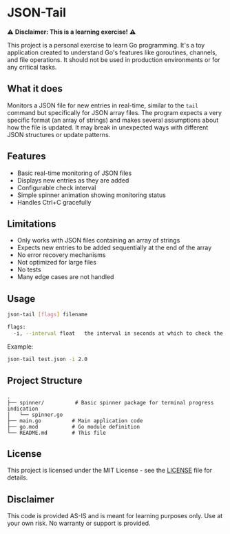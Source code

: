 # JSON-Tail

⚠️ **Disclaimer: This is a learning exercise!** ⚠️

This project is a personal exercise to learn Go programming. It's a toy application created to understand Go's features like goroutines, channels, and file operations. It should not be used in production environments or for any critical tasks.

## What it does

Monitors a JSON file for new entries in real-time, similar to the `tail` command but specifically for JSON array files. The program expects a very specific format (an array of strings) and makes several assumptions about how the file is updated. It may break in unexpected ways with different JSON structures or update patterns.

## Features

- Basic real-time monitoring of JSON files
- Displays new entries as they are added
- Configurable check interval
- Simple spinner animation showing monitoring status
- Handles Ctrl+C gracefully

## Limitations

- Only works with JSON files containing an array of strings
- Expects new entries to be added sequentially at the end of the array
- No error recovery mechanisms
- Not optimized for large files
- No tests
- Many edge cases are not handled

## Usage

```bash
json-tail [flags] filename

flags:
  -i, --interval float   the interval in seconds at which to check the file for changes (default 1.0)
```

Example:
```bash
json-tail test.json -i 2.0
```

## Project Structure

```
.
├── spinner/          # Basic spinner package for terminal progress indication
│   └── spinner.go
├── main.go          # Main application code
├── go.mod           # Go module definition
└── README.md        # This file
```

## License

This project is licensed under the MIT License - see the [LICENSE](LICENSE) file for details.

## Disclaimer

This code is provided AS-IS and is meant for learning purposes only. Use at your own risk. No warranty or support is provided.